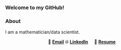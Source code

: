 ### Welcome to my GitHub!

### About
I am a mathematician/data scientist.

<p align="center">
 📧 <a href='mailto: anshengmay@gmail.com' target='_blank'><b>Email</b></a>
🌐 <a href='https://www.linkedin.com/in/shengmei-an' target='_blank'><b>LinkedIn</b></a> &nbsp; &nbsp;
📄 <a href='' target='_blank'><b>Resume</b></a> &nbsp; &nbsp;
</p>


